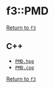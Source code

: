 # f3::PMD

[Return to `f3`](/docs/f3.md)

## C++

- [`PMD.hpp`](/src/f3/PMD.hpp)
- [`PMD.cpp`](/src/f3/PMD.cpp)

[Return to `f3`](/docs/f3.md)